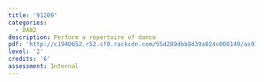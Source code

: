 ```yaml
---
title: '91209'
categories:
  - DAN2
description: Perform a repertoire of dance
pdf: 'http://c1940652.r52.cf0.rackcdn.com/55d289dbb8d39a024c000149/as91209.pdf'
level: '2'
credits: '6'
assessment: Internal
---
```


